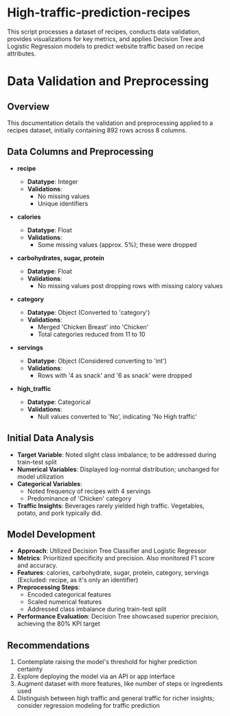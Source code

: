 # High-traffic-prediction-recipes
This script processes a dataset of recipes, conducts data validation,  provides visualizations for key metrics, and applies Decision Tree and  Logistic Regression models to predict website traffic based on recipe attributes.

# Data Validation and Preprocessing

## Overview

This documentation details the validation and preprocessing applied to a recipes dataset, initially containing 892 rows across 8 columns.

## Data Columns and Preprocessing

- **recipe**
  - **Datatype**: Integer
  - **Validations**: 
    - No missing values 
    - Unique identifiers

- **calories**
  - **Datatype**: Float
  - **Validations**: 
    - Some missing values (approx. 5%); these were dropped

- **carbohydrates, sugar, protein**
  - **Datatype**: Float
  - **Validations**: 
    - No missing values post dropping rows with missing calory values

- **category**
  - **Datatype**: Object (Converted to 'category')
  - **Validations**: 
    - Merged 'Chicken Breast' into 'Chicken'
    - Total categories reduced from 11 to 10

- **servings**
  - **Datatype**: Object (Considered converting to 'int')
  - **Validations**: 
    - Rows with '4 as snack' and '6 as snack' were dropped

- **high_traffic**
  - **Datatype**: Categorical
  - **Validations**: 
    - Null values converted to 'No', indicating 'No High traffic'

## Initial Data Analysis

- **Target Variable**: Noted slight class imbalance; to be addressed during train-test split
- **Numerical Variables**: Displayed log-normal distribution; unchanged for model utilization
- **Categorical Variables**: 
  - Noted frequency of recipes with 4 servings 
  - Predominance of 'Chicken' category
- **Traffic Insights**: Beverages rarely yielded high traffic. Vegetables, potato, and pork typically did.

## Model Development

- **Approach**: Utilized Decision Tree Classifier and Logistic Regressor
- **Metrics**: Prioritized specificity and precision. Also monitored F1 score and accuracy.
- **Features**: calories, carbohydrate, sugar, protein, category, servings (Excluded: recipe, as it's only an identifier)
- **Preprocessing Steps**: 
  - Encoded categorical features
  - Scaled numerical features
  - Addressed class imbalance during train-test split
- **Performance Evaluation**: Decision Tree showcased superior precision, achieving the 80% KPI target

## Recommendations

1. Contemplate raising the model's threshold for higher prediction certainty
2. Explore deploying the model via an API or app interface
3. Augment dataset with more features, like number of steps or ingredients used
4. Distinguish between high traffic and general traffic for richer insights; consider regression modeling for traffic prediction


